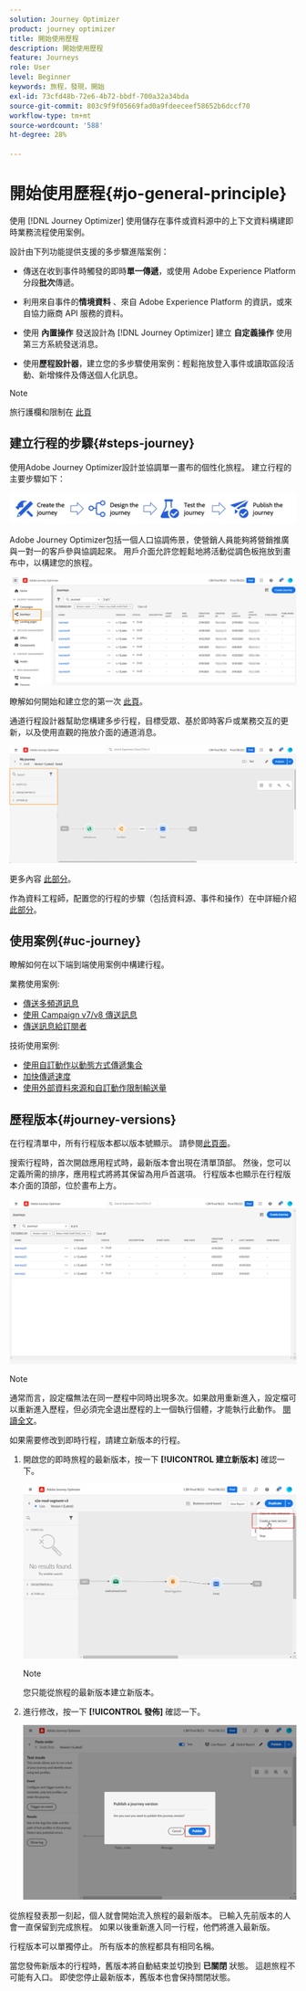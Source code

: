 ```yaml
---
solution: Journey Optimizer
product: journey optimizer
title: 開始使用歷程
description: 開始使用歷程
feature: Journeys
role: User
level: Beginner
keywords: 旅程，發現，開始
exl-id: 73cfd48b-72e6-4b72-bbdf-700a32a34bda
source-git-commit: 803c9f9f05669fad0a9fdeeceef58652b6dccf70
workflow-type: tm+mt
source-wordcount: '588'
ht-degree: 28%

---
```



# 開始使用歷程{#jo-general-principle}

使用 [!DNL Journey Optimizer] 使用儲存在事件或資料源中的上下文資料構建即時業務流程使用案例。

設計由下列功能提供支援的多步驟進階案例：

* 傳送在收到事件時觸發的即時&#x200B;**單一傳遞**，或使用 Adobe Experience Platform 分段&#x200B;**批次**&#x200B;傳遞。

* 利用來自事件的&#x200B;**情境資料** 、來自 Adobe Experience Platform 的資訊，或來自協力廠商 API 服務的資料。

* 使用 **內置操作** 發送設計為 [!DNL Journey Optimizer] 建立 **自定義操作** 使用第三方系統發送消息。

* 使用&#x200B;**歷程設計器**，建立您的多步驟使用案例：輕鬆拖放登入事件或讀取區段活動、新增條件及傳送個人化訊息。


>[!NOTE]
>
>旅行護欄和限制在 [此頁](../start/guardrails.md)

## 建立行程的步驟{#steps-journey}

使用Adobe Journey Optimizer設計並協調單一畫布的個性化旅程。 建立行程的主要步驟如下：

![](assets/journey-creation-process.png)

Adobe Journey Optimizer包括一個人口協調佈景，使營銷人員能夠將營銷推廣與一對一的客戶參與協調起來。 用戶介面允許您輕鬆地將活動從調色板拖放到畫布中，以構建您的旅程。

![](assets/interface-journeys.png)

瞭解如何開始和建立您的第一次 [此頁](journey-gs.md)。

通道行程設計器幫助您構建多步行程，目標受眾、基於即時客戶或業務交互的更新，以及使用直觀的拖放介面的通道消息。

![](assets/journey38.png)

更多內容 [此部分](using-the-journey-designer.md)。

作為資料工程師，配置您的行程的步驟（包括資料源、事件和操作）在中詳細介紹 [此部分](../configuration/about-data-sources-events-actions.md)。


## 使用案例{#uc-journey}

瞭解如何在以下端到端使用案例中構建行程。

業務使用案例:

* [傳送多頻道訊息](journeys-uc.md)
* [使用 Campaign v7/v8 傳送訊息](ajo-ac.md)
* [傳送訊息給訂閱者](message-to-subscribers-uc.md)

技術使用案例:

* [使用自訂動作以動態方式傳遞集合](collections.md)
* [加快傳遞速度](ramp-up-deliveries-uc.md)
* [使用外部資料來源和自訂動作限制輸送量](limit-throughput.md)

## 歷程版本{#journey-versions}

在行程清單中，所有行程版本都以版本號顯示。 請參閱[此頁面](../building-journeys/using-the-journey-designer.md)。

搜索行程時，首次開啟應用程式時，最新版本會出現在清單頂部。 然後，您可以定義所需的排序，應用程式將將其保留為用戶首選項。 行程版本也顯示在行程版本介面的頂部，位於畫布上方。

![](assets/journeyversions1.png)

>[!NOTE]
>
>通常而言，設定檔無法在同一歷程中同時出現多次。如果啟用重新進入，設定檔可以重新進入歷程，但必須完全退出歷程的上一個執行個體，才能執行此動作。 [閱讀全文](end-journey.md)。

如果需要修改到即時行程，請建立新版本的行程。

1. 開啟您的即時旅程的最新版本，按一下 **[!UICONTROL 建立新版本]** 確認一下。

   ![](assets/journeyversions2.png)

   >[!NOTE]
   >
   >您只能從旅程的最新版本建立新版本。

1. 進行修改，按一下 **[!UICONTROL 發佈]** 確認一下。

   ![](assets/journeyversions3.png)

從旅程發表那一刻起，個人就會開始流入旅程的最新版本。 已輸入先前版本的人會一直保留到完成旅程。 如果以後重新進入同一行程，他們將進入最新版。

行程版本可以單獨停止。 所有版本的旅程都具有相同名稱。

當您發佈新版本的行程時，舊版本將自動結束並切換到 **已關閉** 狀態。 這趟旅程不可能有入口。 即使您停止最新版本，舊版本也會保持關閉狀態。

